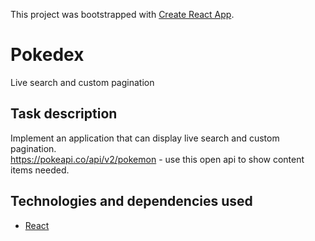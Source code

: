 This project was bootstrapped with [Create React App](https://github.com/facebook/create-react-app).

# Pokedex

Live search and custom pagination

## Task description

Implement an application that can display live search and custom pagination.  
https://pokeapi.co/api/v2/pokemon - use this open api to show content items needed.  

## Technologies and dependencies used

* [React](https://reactjs.org/)
